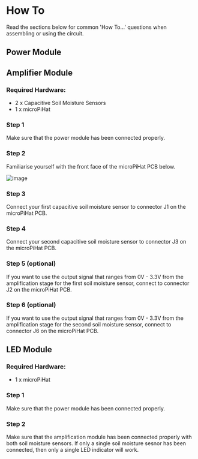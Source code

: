 # How To

Read the sections below for common 'How To...' questions when assembling or using the circuit.

## Power Module

## Amplifier Module

### Required Hardware:

- 2 x Capacitive Soil Moisture Sensors
- 1 x microPiHat

### Step 1

Make sure that the power module has been connected properly.

### Step 2

Familiarise yourself with the front face of the microPiHat PCB below.

![image](https://user-images.githubusercontent.com/83865890/121737262-ed7ca080-caf8-11eb-9a3f-dc7c883aa5a5.png)

### Step 3

Connect your first capacitive soil moisture sensor to connector J1 on the microPiHat PCB.

### Step 4

Connect your second capacitive soil moisture sensor to connector J3 on the microPiHat PCB.

### Step 5 (optional)

If you want to use the output signal that ranges from 0V - 3.3V from the amplification stage for the first soil moisture sensor, connect to connector J2 on the microPiHat PCB.

### Step 6 (optional)

If you want to use the output signal that ranges from 0V - 3.3V from the amplification stage for the second soil moisture sensor, connect to connector J6 on the microPiHat PCB.

## LED Module

### Required Hardware:

- 1 x microPiHat

### Step 1

Make sure that the power module has been connected properly.

### Step 2

Make sure that the amplification module has been connected properly with both soil moisture sensors. If only a single soil moisture sesnor has been connected, then only a single LED indicator will work.

